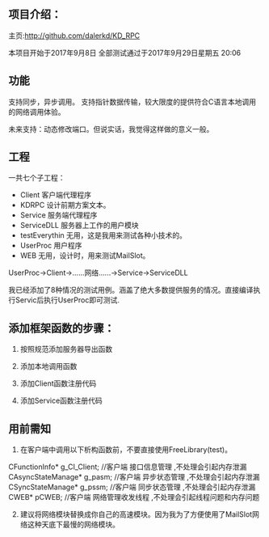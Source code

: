 ﻿

## 项目介绍：
主页:http://github.com/dalerkd/KD_RPC

本项目开始于2017年9月8日
全部测试通过于2017年9月29日星期五 20:06

## 功能
支持同步，异步调用。
支持指针数据传输，较大限度的提供符合C语言本地调用的网络调用体验。

未来支持：动态修改端口。但说实话，我觉得这样做的意义一般。



## 工程
一共七个子工程：
- Client
客户端代理程序
- KDRPC
设计前期方案文本。
- Service
服务端代理程序
- ServiceDLL
服务器上工作的用户模块
- testEverythin
无用，这是我用来测试各种小技术的。
- UserProc
用户程序
- WEB
无用，设计时，用来测试MailSlot。


UserProc->Client->......网络......->Service->ServiceDLL


我已经添加了8种情况的测试用例。涵盖了绝大多数提供服务的情况。直接编译执行Servic后执行UserProc即可测试.





## 添加框架函数的步骤：
1. 按照规范添加服务器导出函数
2. 添加本地调用函数

3. 添加Client函数注册代码
4. 添加Service函数注册代码





## 用前需知

1. 在客户端中调用以下析构函数前，不要直接使用FreeLibrary(test)。


CFunctionInfo* g_CI_Client;	//客户端 接口信息管理		,不处理会引起内存泄漏
CAsyncStateManage* g_pasm;	//客户端 异步状态管理		,不处理会引起内存泄漏
CSyncStateManage* g_pssm;	//客户端 同步状态管理		,不处理会引起内存泄漏
CWEB* pCWEB;				//客户端 网络管理收发线程	,不处理会引起线程问题和内存问题

2. 建议将网络模块替换成你自己的高速模块。因为我为了方便使用了MailSlot网络这种天底下最慢的网络模块。

